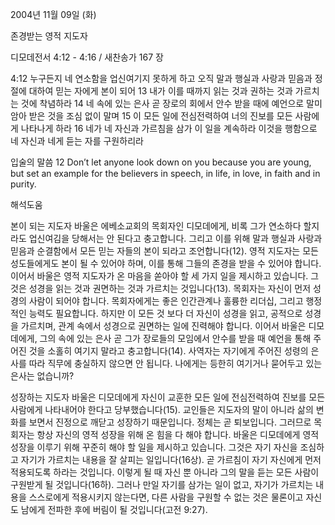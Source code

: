 2004년 11월 09일 (화)

존경받는 영적 지도자



디모데전서 4:12 - 4:16 / 새찬송가 167 장


4:12 누구든지 네 연소함을 업신여기지 못하게 하고 오직 말과 행실과 사랑과 믿음과 정절에 대하여 믿는 자에게 본이 되어 13 내가 이를 때까지 읽는 것과 권하는 것과 가르치는 것에 착념하라 14 네 속에 있는 은사 곧 장로의 회에서 안수 받을 때에 예언으로 말미암아 받은 것을 조심 없이 말며 15 이 모든 일에 전심전력하여 너의 진보를 모든 사람에게 나타나게 하라 16 네가 네 자신과 가르침을 삼가 이 일을 계속하라 이것을 행함으로 네 자신과 네게 듣는 자를 구원하리라

입술의 말씀
12 Don’t let anyone look down on you because you are young, but set an example for the believers in speech, in life, in love, in faith and in purity.

해석도움





본이 되는 지도자
바울은 에베소교회의 목회자인 디모데에게, 비록 그가 연소하다 할지라도 업신여김을 당해서는 안 된다고 충고합니다. 그리고 이를 위해 말과 행실과 사랑과 믿음과 순결함에서 모든 믿는 자들의 본이 되라고 조언합니다(12). 영적 지도자는 모든 성도들에게도 본이 될 수 있어야 하며, 이를 통해 그들의 존경을 받을 수 있어야 합니다. 이어서 바울은 영적 지도자가 온 마음을 쏟아야 할 세 가지 일을 제시하고 있습니다. 그것은 성경을 읽는 것과 권면하는 것과 가르치는 것입니다(13). 목회자는 자신이 먼저 성경의 사람이 되어야 합니다. 목회자에게는 좋은 인간관계나 훌륭한 리더십, 그리고 행정적인 능력도 필요합니다. 하지만 이 모든 것 보다 더 자신이 성경을 읽고, 공적으로 성경을 가르치며, 관계 속에서 성경으로 권면하는 일에 진력해야 합니다. 이어서 바울은 디모데에게, 그의 속에 있는 은사 곧 그가 장로들의 모임에서 안수를 받을 때 예언을 통해 주어진 것을 소홀히 여기지 말라고 충고합니다(14). 사역자는 자기에게 주어진 성령의 은사를 따라 직무에 충실하지 않으면 안 됩니다. 나에게는 등한히 여기거나 묻어두고 있는 은사는 없습니까?  

성장하는 지도자
바울은 디모데에게 자신이 교훈한 모든 일에 전심전력하여 진보를 모든 사람에게 나타내어야 한다고 당부했습니다(15). 교인들은 지도자의 말이 아니라 삶의 변화를 보면서 진정으로 깨닫고 성장하기 때문입니다. 정체는 곧 퇴보입니다. 그러므로 목회자는 항상 자신의 영적 성장을 위해 온 힘을 다 해야 합니다. 바울은 디모데에게 영적 성장을 이루기 위해 꾸준히 해야 할 일을 제시하고 있습니다. 그것은 자기 자신을 조심하고 자기가 가르치는 내용을 잘 살피는 일입니다(16상). 곧 가르침이 자기 자신에게 먼저 적용되도록 하라는 것입니다. 이렇게 될 때 자신 뿐 아니라 그의 말을 듣는 모든 사람이 구원받게 될 것입니다(16하). 그러나 만일 자기를 삼가는 일이 없고, 자기가 가르치는 내용을 스스로에게 적용시키지 않는다면, 다른 사람을 구원할 수 없는 것은 물론이고 자신도 남에게 전파한 후에 버림이 될 것입니다(고전 9:27).